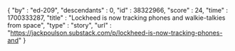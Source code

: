{
  "by" : "ed-209",
  "descendants" : 0,
  "id" : 38322966,
  "score" : 24,
  "time" : 1700333287,
  "title" : "Lockheed is now tracking phones and walkie-talkies from space",
  "type" : "story",
  "url" : "https://jackpoulson.substack.com/p/lockheed-is-now-tracking-phones-and"
}
